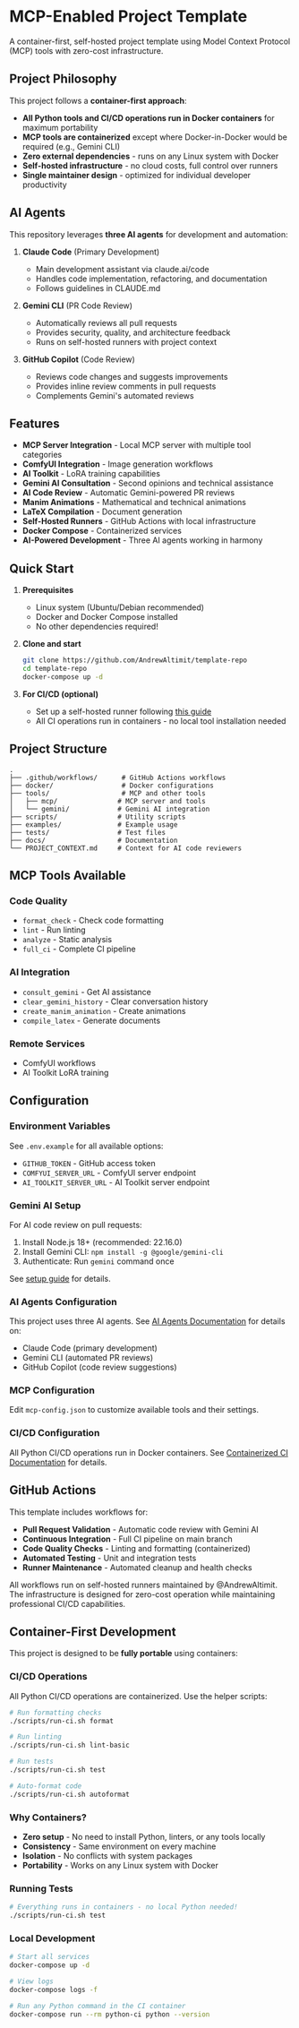 # MCP-Enabled Project Template

A container-first, self-hosted project template using Model Context Protocol (MCP) tools with zero-cost infrastructure.

## Project Philosophy

This project follows a **container-first approach**:

- **All Python tools and CI/CD operations run in Docker containers** for maximum portability
- **MCP tools are containerized** except where Docker-in-Docker would be required (e.g., Gemini CLI)
- **Zero external dependencies** - runs on any Linux system with Docker
- **Self-hosted infrastructure** - no cloud costs, full control over runners
- **Single maintainer design** - optimized for individual developer productivity

## AI Agents

This repository leverages **three AI agents** for development and automation:

1. **Claude Code** (Primary Development)
   - Main development assistant via claude.ai/code
   - Handles code implementation, refactoring, and documentation
   - Follows guidelines in CLAUDE.md

2. **Gemini CLI** (PR Code Review)
   - Automatically reviews all pull requests
   - Provides security, quality, and architecture feedback
   - Runs on self-hosted runners with project context

3. **GitHub Copilot** (Code Review)
   - Reviews code changes and suggests improvements
   - Provides inline review comments in pull requests
   - Complements Gemini's automated reviews

## Features

- **MCP Server Integration** - Local MCP server with multiple tool categories
- **ComfyUI Integration** - Image generation workflows
- **AI Toolkit** - LoRA training capabilities
- **Gemini AI Consultation** - Second opinions and technical assistance
- **AI Code Review** - Automatic Gemini-powered PR reviews
- **Manim Animations** - Mathematical and technical animations
- **LaTeX Compilation** - Document generation
- **Self-Hosted Runners** - GitHub Actions with local infrastructure
- **Docker Compose** - Containerized services
- **AI-Powered Development** - Three AI agents working in harmony

## Quick Start

1. **Prerequisites**
   - Linux system (Ubuntu/Debian recommended)
   - Docker and Docker Compose installed
   - No other dependencies required!

2. **Clone and start**

   ```bash
   git clone https://github.com/AndrewAltimit/template-repo
   cd template-repo
   docker-compose up -d
   ```

3. **For CI/CD (optional)**
   - Set up a self-hosted runner following [this guide](docs/SELF_HOSTED_RUNNER_SETUP.md)
   - All CI operations run in containers - no local tool installation needed

## Project Structure

```
.
├── .github/workflows/      # GitHub Actions workflows
├── docker/                 # Docker configurations
├── tools/                  # MCP and other tools
│   ├── mcp/               # MCP server and tools
│   └── gemini/            # Gemini AI integration
├── scripts/               # Utility scripts
├── examples/              # Example usage
├── tests/                 # Test files
├── docs/                  # Documentation
└── PROJECT_CONTEXT.md     # Context for AI code reviewers
```

## MCP Tools Available

### Code Quality

- `format_check` - Check code formatting
- `lint` - Run linting
- `analyze` - Static analysis
- `full_ci` - Complete CI pipeline

### AI Integration

- `consult_gemini` - Get AI assistance
- `clear_gemini_history` - Clear conversation history
- `create_manim_animation` - Create animations
- `compile_latex` - Generate documents

### Remote Services

- ComfyUI workflows
- AI Toolkit LoRA training

## Configuration

### Environment Variables

See `.env.example` for all available options:

- `GITHUB_TOKEN` - GitHub access token
- `COMFYUI_SERVER_URL` - ComfyUI server endpoint
- `AI_TOOLKIT_SERVER_URL` - AI Toolkit server endpoint

### Gemini AI Setup

For AI code review on pull requests:

1. Install Node.js 18+ (recommended: 22.16.0)
2. Install Gemini CLI: `npm install -g @google/gemini-cli`
3. Authenticate: Run `gemini` command once

See [setup guide](docs/GEMINI_SETUP.md) for details.

### AI Agents Configuration

This project uses three AI agents. See [AI Agents Documentation](docs/AI_AGENTS.md) for details on:

- Claude Code (primary development)
- Gemini CLI (automated PR reviews)
- GitHub Copilot (code review suggestions)

### MCP Configuration

Edit `mcp-config.json` to customize available tools and their settings.

### CI/CD Configuration

All Python CI/CD operations run in Docker containers. See [Containerized CI Documentation](docs/CONTAINERIZED_CI.md) for details.

## GitHub Actions

This template includes workflows for:

- **Pull Request Validation** - Automatic code review with Gemini AI
- **Continuous Integration** - Full CI pipeline on main branch
- **Code Quality Checks** - Linting and formatting (containerized)
- **Automated Testing** - Unit and integration tests
- **Runner Maintenance** - Automated cleanup and health checks

All workflows run on self-hosted runners maintained by @AndrewAltimit. The infrastructure is designed for zero-cost operation while maintaining professional CI/CD capabilities.

## Container-First Development

This project is designed to be **fully portable** using containers:

### CI/CD Operations

All Python CI/CD operations are containerized. Use the helper scripts:

```bash
# Run formatting checks
./scripts/run-ci.sh format

# Run linting
./scripts/run-ci.sh lint-basic

# Run tests
./scripts/run-ci.sh test

# Auto-format code
./scripts/run-ci.sh autoformat
```

### Why Containers?

- **Zero setup** - No need to install Python, linters, or any tools locally
- **Consistency** - Same environment on every machine
- **Isolation** - No conflicts with system packages
- **Portability** - Works on any Linux system with Docker

### Running Tests

```bash
# Everything runs in containers - no local Python needed!
./scripts/run-ci.sh test
```

### Local Development

```bash
# Start all services
docker-compose up -d

# View logs
docker-compose logs -f

# Run any Python command in the CI container
docker-compose run --rm python-ci python --version
```
